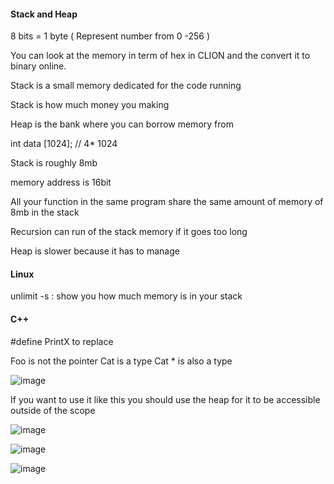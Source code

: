 #### Stack and Heap

8 bits = 1 byte ( Represent number from 0 -256 ) 

You can look at the memory in term of hex in CLION and the convert it to binary online.

Stack is a small memory dedicated for the code running 

Stack is how much money you making 

Heap is the bank where you can borrow memory from 

int data [1024]; // 4* 1024

Stack is roughly 8mb

memory address is 16bit 

All your function in the same program share the same amount of memory of 8mb in the stack 

Recursion can run of the stack memory if it goes too long 

Heap is slower because it has to manage 

#### Linux 
unlimit -s : show you how much memory is in your stack 

#### C++
#define PrintX to replace 

Foo is not the pointer
Cat is a type 
Cat * is also a type 

![image](https://github.com/chieniscool123/2024_Summer_CSS342_Notes/assets/100248105/c11d198f-bd44-4377-b188-85d762f27d9a)


If you want to use it like this you should use the heap for it to be accessible outside of the scope 

![image](https://github.com/chieniscool123/2024_Summer_CSS342_Notes/assets/100248105/bd0f707a-777f-424c-872a-9a0344ecf516)


![image](https://github.com/chieniscool123/2024_Summer_CSS342_Notes/assets/100248105/6f9fd2e7-0b5d-4271-bd18-9dd07464e7df)

![image](https://github.com/chieniscool123/2024_Summer_CSS342_Notes/assets/100248105/ce68e0e1-5cd5-4d7d-bd92-bc8c08ece035)




